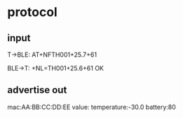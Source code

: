 # protocol

## input
T->BLE:
AT+NFTH001+25.7+61

BLE->T:
+NL=TH001+25.6+61
OK

## advertise out

mac:AA:BB:CC:DD:EE
value: 
    temperature:-30.0
    battery:80
